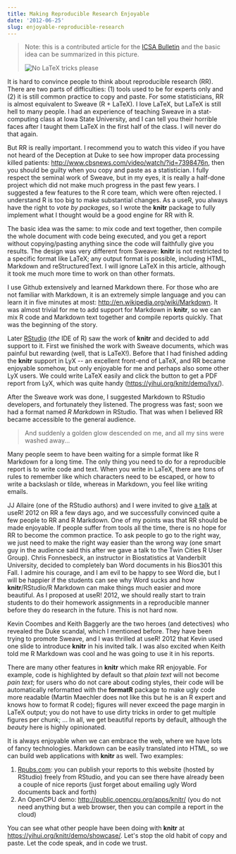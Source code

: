 ```yaml
---
title: Making Reproducible Research Enjoyable
date: '2012-06-25'
slug: enjoyable-reproducible-research
---
```


> Note: this is a contributed article for the [ICSA Bulletin](http://www.icsa.org/bulletin/) and the basic idea can be summarized in this picture.
> 
> ![No LaTeX tricks please](https://db.yihui.org/imgur/jrwbX.jpg)

It is hard to convince people to think about reproducible research (RR). There are two parts of difficulties: (1) tools used to be for experts only and (2) it is still common practice to copy and paste. For some statisticians, RR is almost equivalent to Sweave (R + LaTeX). I love LaTeX, but LaTeX is still hell to many people. I had an experience of teaching Sweave in a stat-computing class at Iowa State University, and I can tell you their horrible faces after I taught them LaTeX in the first half of the class. I will never do that again.

But RR is really important. I recommend you to watch this video if you have not heard of the Deception at Duke to see how improper data processing killed patients: <http://www.cbsnews.com/video/watch/?id=7398476n>, then you should be guilty when you copy and paste as a statistician. I fully respect the seminal work of Sweave, but in my eyes, it is really a half-done project which did not make much progress in the past few years. I suggested a few features to the R core team, which were often rejected. I understand R is too big to make substantial changes. As a useR, you always have the right to _vote by packages_, so I wrote the **knitr** package to fully implement what I thought would be a good engine for RR with R.

The basic idea was the same: to mix code and text together, then compile the whole document with code being executed, and you get a report without copying/pasting anything since the code will faithfully give you results. The design was very different from Sweave: **knitr** is not restricted to a specific format like LaTeX; any output format is possible, including HTML, Markdown and reStructuredText. I will ignore LaTeX in this article, although it took me much more time to work on than other formats.

I use Github extensively and learned Markdown there. For those who are not familiar with Markdown, it is an extremely simple language and you can learn it in five minutes at most: <http://en.wikipedia.org/wiki/Markdown>. It was almost trivial for me to add support for Markdown in **knitr**, so we can mix R code and Markdown text together and compile reports quickly. That was the beginning of the story.

Later [RStudio](http://www.rstudio.org) (_the_ IDE of R) saw the work of **knitr** and decided to add support to it. First we finished the work with Sweave documents, which was painful but rewarding (well, that is LaTeX!). Before that I had finished adding the **knitr** support in LyX -- an excellent front-end of LaTeX, and RR became enjoyable somehow, but only enjoyable for me and perhaps also some other LyX users. We could write LaTeX easily and click the button to get a PDF report from LyX, which was quite handy (<https://yihui.org/knitr/demo/lyx/>).

After the Sweave work was done, I suggested Markdown to RStudio developers, and fortunately they listened. The progress was fast; soon we had a format named _R Markdown_ in RStudio. That was when I believed RR became accessible to the general audience.

> And suddenly a golden glow descended on me, and all my sins were washed away...

Many people seem to have been waiting for a simple format like R Markdown for a long time. The only thing you need to do for a reproducible report is to write code and text. When you write in LaTeX, there are tons of rules to remember like which characters need to be escaped, or how to write a backslash or tilde, whereas in Markdown, you feel like writing emails.

JJ Allaire (one of the RStudio authors) and I were invited to give [a talk](//slides.yihui.org/2012-knitr-RStudio.html) at useR! 2012 on RR a few days ago, and we successfully convinced quite a few people to RR and R Markdown. One of my points was that RR should be made enjoyable. If people suffer from tools all the time, there is no hope for RR to become the common practice. To ask people to go to the right way, we just need to make the right way easier than the wrong way (one smart guy in the audience said this after we gave a talk to the Twin Cities R User Group). Chris Fonnesbeck, an instructor in Biostatistics at Vanderbilt University, decided to completely ban Word documents in his Bios301 this Fall. I admire his courage, and I am evil to be happy to see Word die, but I will be happier if the students can see why Word sucks and how **knitr**/RStudio/R Markdown can make things much easier and more beautiful. As I proposed at useR! 2012, we should really start to train students to do their homework assignments in a reproducible manner before they do research in the future. This is not hard now.

Kevin Coombes and Keith Baggerly are the two heroes (and detectives) who revealed the Duke scandal, which I mentioned before. They have been trying to promote Sweave, and I was thrilled at useR! 2012 that Kevin used one slide to introduce **knitr** in his invited talk. I was also excited when Keith told me R Markdown was cool and he was going to use it in his reports.

There are many other features in **knitr** which make RR enjoyable. For example, code is highlighted by default so that _plain text_ will not become _pain text_; for users who do not care about coding styles, their code will be automatically reformatted with the **formatR** package to make ugly code more readable (Martin Maechler does not like this but he is an R expert and knows how to format R code); figures will never exceed the page margin in LaTeX output; you do not have to use dirty tricks in order to get multiple figures per chunk; ... In all, we get beautiful reports by default, although the _beauty_ here is highly opinionated.

It is always enjoyable when we can embrace the web, where we have lots of fancy technologies. Markdown can be easily translated into HTML, so we can build web applications with **knitr** as well. Two examples:

1. [Rpubs.com](http://rpubs.com): you can publish your reports to this website (hosted by RStudio) freely from RStudio, and you can see there have already been a couple of nice reports (just forget about emailing ugly Word documents back and forth)
2. An OpenCPU demo: <http://public.opencpu.org/apps/knitr/> (you do not need anything but a web browser, then you can compile a report in the cloud)

You can see what other people have been doing with **knitr** at <https://yihui.org/knitr/demo/showcase/>. Let's stop the old habit of copy and paste. Let the code speak, and in code we trust.

